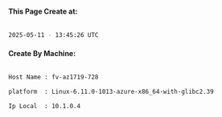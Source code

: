 
   
#### This Page Create at:

```bash

2025-05-11 - 13:45:26 UTC

```

#### Create By Machine:

```bash

Host Name : fv-az1719-728

platform  : Linux-6.11.0-1013-azure-x86_64-with-glibc2.39

Ip Local  : 10.1.0.4

```

